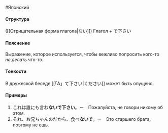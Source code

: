 #Японский 
#### Структура
([[Отрицательная форма глагола|ない]]) Глагол + で下さい
#### Пояснение
Выражение, которое используется, чтобы вежливо попросить кого-то *не делать* что-то.
#### Тонкости
В дружеской беседе [[「A」て下さい|ください]] может быть опущено.
#### Примеры
1. これは誰にも言わ**ないで下さい**。ー　Пожалуйста, не говори никому об этом.
2. それ、お兄ちゃんのだから、食べ**ないで**。ー　Это старшего брата, поэтому не ешь. 